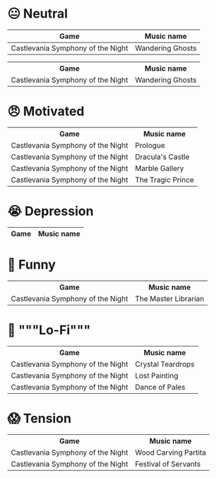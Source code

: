 # 😐 Neutral

Game                              | Music name
---                               | ---
Castlevania Symphony of the Night | Wandering Ghosts

<table>
	<tr>
		<th>Game</th>
		<th>Music name</th>
	</tr>
	<tr>
		<td>Castlevania Symphony of the Night</td>
		<td>Wandering Ghosts</td>
	</tr>
</table>


# 😠 Motivated

<table>
	<tr>
		<th>Game</th>
		<th>Music name</th>
	</tr>
	<tr>
		<td>Castlevania Symphony of the Night</td>
		<td>Prologue</td>
	</tr>
	<tr>
		<td>Castlevania Symphony of the Night</td>
		<td>Dracula's Castle</td>
	</tr>
	<tr>
		<td>Castlevania Symphony of the Night</td>
		<td>Marble Gallery</td>
	</tr>
	<tr>
		<td>Castlevania Symphony of the Night</td>
		<td>The Tragic Prince</td>
	</tr>
</table>

# 😭 Depression

Game  | Music name
:---: | :---:

# 🤣 Funny

<table>
	<tr>
		<th>Game</th>
		<th>Music name</th>
	</tr>
	<tr>
		<td>Castlevania Symphony of the Night</td>
		<td>The Master Librarian</td>
	</tr>
</table>

# 📼 """Lo-Fi"""

<table>
	<tr>
		<th>Game</th>
		<th>Music name</th>
	</tr>
	<tr>
		<td>Castlevania Symphony of the Night</td>
		<td>Crystal Teardrops</td>
	</tr>
	<tr>
		<td>Castlevania Symphony of the Night</td>
		<td>Lost Painting</td>
	</tr>
	<tr>
		<td>Castlevania Symphony of the Night</td>
		<td>Dance of Pales</td>
	</tr>
</table>

# 😱 Tension

<table>
	<tr>
		<th>Game</th>
		<th>Music name</th>
	</tr>
	<tr>
		<td>Castlevania Symphony of the Night</td>
		<td>Wood Carving Partita</td>
	</tr>
	<tr>
		<td>Castlevania Symphony of the Night</td>
		<td>Festival of Servants</td>
	</tr>
</table>

